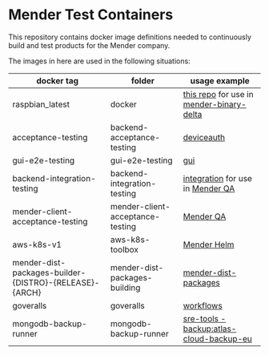 Mender Test Containers
==============================================

This repository contains docker image definitions needed to continuously build and test products for the Mender company.

The images in here are used in the following situations:

| docker tag | folder | usage example |
|---|---|---|
| raspbian_latest | docker | [this repo](https://github.com/mendersoftware/mender-test-containers/blob/master/container_props.py) for use in [mender-binary-delta](https://github.com/mendersoftware/mender-binary-delta/blob/master/.gitmodules) |
| acceptance-testing | backend-acceptance-testing | [deviceauth](https://github.com/mendersoftware/deviceauth/blob/master/tests/docker-compose-acceptance.yml) |
| gui-e2e-testing | gui-e2e-testing | [gui](https://github.com/mendersoftware/gui/blob/master/tests/e2e_tests/docker-compose.e2e-tests.yml) |
| backend-integration-testing | backend-integration-testing | [integration](https://github.com/mendersoftware/integration/blob/master/backend-tests/docker/docker-compose.backend-tests.yml) for use in [Mender QA](https://github.com/mendersoftware/mender-qa/blob/master/gitlab-pipeline/stage/test.yml) |
| mender-client-acceptance-testing | mender-client-acceptance-testing | [Mender QA](https://github.com/mendersoftware/mender-qa/blob/master/.gitlab-ci.yml) |
| aws-k8s-v1 | aws-k8s-toolbox | [Mender Helm](https://github.com/mendersoftware/mender-helm/blob/master/.gitlab-ci.yml) |
| mender-dist-packages-builder-{DISTRO}-{RELEASE}-{ARCH} | mender-dist-packages-building    | [mender-dist-packages](https://github.com/mendersoftware/mender-dist-packages/blob/master/.gitlab-ci.yml) |
| goveralls | goveralls | [workflows](https://github.com/mendersoftware/workflows/blob/master/.gitlab-ci.yml) |
| mongodb-backup-runner | mongodb-backup-runner | [sre-tools - backup:atlas-cloud-backup-eu](https://github.com/mendersoftware/sre-tools/blob/master/.gitlab-ci.yml#L151) |

